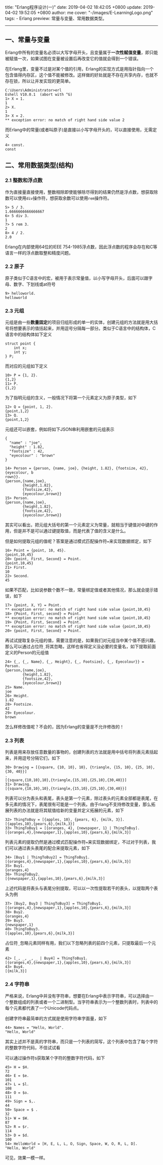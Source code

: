title: "Erlang程序设计(一)"
date: 2019-04-02 18:42:05 +0800
update: 2019-04-02 19:52:05 +0800
author: me
cover: "-/images/E-LearningLogo.png"
tags:
    - Erlang
preview: 常量与变量、常用数据类型。

---

## 一、常量与变量

Erlang中所有的变量名必须以大写字母开头，且变量属于**一次性赋值变量**，即只能被赋值一次，如果试图在变量被设置后再改变它的值就会得到一个错误。

在Erlang里，变量不过是对某个值的引用，Erlang的实现方式是用指针指向一个包含值得内存区，这个值不能被修改。这样做的好处就是不存在共享内存，也就不存在锁，所以让并发实现的更简单。

```
C:\Users\Administrator>erl
Eshell V10.0.1  (abort with ^G)
1> X = 1.
1
2> X.
1
3> X = 2.
** exception error: no match of right hand side value 2
```

而Erlang中的常量(或者叫原子)是直接以小写字母开头的，可以直接使用，无需定义

```
4> const.
const
```

## 二、常用数据类型(结构)

### 2.1 整数和浮点数

作为直接量直接使用，整数相除即使能够除尽得到的结果仍然是浮点数，想获取除数可以使用`div`操作符，想获取余数可以使用`rem`操作符。

```
5> 5 / 3.
1.6666666666666667
6> 5 div 3.
1
7> 5 rem 3.
2
8> 4 / 2.
2.0
```

Erlang在内部使用64位的IEEE 754-1985浮点数，因此浮点数的程序会存在和C等语言一样的浮点数取整和精度问题。

### 2.2 原子

原子类似于C语言中的宏，被用于表示常量值，以小写字母开头，后面可以跟字母、数字、下划线或at符号

```
9> helloworld.
helloworld
```

### 2.3 元组

元组是由一些**数量固定**的项目归组形成的单一的实体，创建元组的方法就是用大括号将想要表示的值括起来，并用逗号分隔每一部分。类似于C语言中的结构体，C语言中的结构体如下定义

```
struct point {
    int x;
    int y;
} P;
```

而对应的元组如下定义

```
10> P = {1, 2}.
{1,2}
11> P.
{1,2}
```

为了指明元组的含义，一般情况下将第一个元素定义为原子类型，如下

```
12> Q = {point, 1, 2}.
{point,1,2}
13> Q.
{point,1,2}
```

元组还可以嵌套，例如将如下JSON串利用嵌套的元组表示

```
{
  "name" : "joe",
  "height" : 1.82,
  "footsize" : 42,
  "eyecolour" : "brown"
}
```

```
14> Person = {person, {name, joe}, {height, 1.82}, {footsize, 42}, {eyecolour, b
rown}}.
{person,{name,joe},
        {height,1.82},
        {footsize,42},
        {eyecolour,brown}}
15> Person.
{person,{name,joe},
        {height,1.82},
        {footsize,42},
        {eyecolour,brown}}
```

其实可以看出，把元组大括号的第一个元素定义为常量，就相当于键值对中键的作用，但是并不是可以通过键提取值，而是代表了值的含义是什么。

但是如何提取元组的值呢？答案是通过模式匹配操作符`=`来实现数据绑定，如下

```
16> Point = {point, 10, 45}.
{point,10,45}
20> {point, First, Second} = Point.
{point,10,45}
21> First.
10
22> Second.
45
```

如果不匹配，比如说参数个数不一致，常量绑定值或者其他情况，那么就会提示错误，如下

```
17> {point, X, Y} = Point.
** exception error: no match of right hand side value {point,10,45}
18> {Point, First, second} = Point.
** exception error: no match of right hand side value {point,10,45}
19> {Point, First, Second} = Point.
** exception error: no match of right hand side value {point,10,45}
20> {point, First, Second} = Point.
```

再试试提取复杂元组的值，需要注意的是，如果我们对元组当中某个值不感兴趣，那么可以通过占位符`_`将其忽略，这样也省得定义没必要的变量名，如下提取前面定义的Person的元组值

```
24> {_, {_, Name}, {_, Height}, {_, Footsize}, {_, Eyecolour}} = Person.
{person,{name,joe},
        {height,1.82},
        {footsize,42},
        {eyecolour,brown}}
25> Name.
joe
26> Height.
1.82
28> Footsize.
42
29> Eyecolour.
brown
```

怎么样修改值呢？不会的，因为Erlang的变量是不允许修改的！

### 2.3 列表

列表是用来存放任意数量的事物的，创建列表的方法就是用中括号将列表元素括起来，并用逗号分隔它们，如下

```
30> Drawing = [{square, {10, 10}, 10}, {triangle, {15, 10}, {25, 10}, {30, 40}}]
.
[{square,{10,10},10},{triangle,{15,10},{25,10},{30,40}}]
31> Drawing.
[{square,{10,10},10},{triangle,{15,10},{25,10},{30,40}}]
```

列表可以分为表头和表尾，表头是第一个元素，除过表头的元素全部都是表尾，在多元素的情况下，表尾很有可能是一个列表。由于rlang不支持修改变量，那么拓展列表的办法就是将其赋值给新的变量并定义拓展的元素，如下

```
32> ThingToBuy = [{apples, 10}, {pears, 6}, {milk, 3}].
[{apples,10},{pears,6},{milk,3}]
33> ThingToBuy1 = [{oranges, 4}, {newspaper, 1} | ThingToBuy].
[{oranges,4},{newspaper,1},{apples,10},{pears,6},{milk,3}]
```

列表元素的提取仍然是通过模式匹配操作符`=`来实现数据绑定，不过对于列表，我们可以通过表头表尾的配合来提取元素，如下

```
34> [Buy1 | ThingToBuy2] = ThingToBuy1.
[{oranges,4},{newspaper,1},{apples,10},{pears,6},{milk,3}]
35> Buy1.
{oranges,4}
36> ThingToBuy2.
[{newspaper,1},{apples,10},{pears,6},{milk,3}]
```

上述代码是将表头与表尾分别提取，可以以一次性提取若干的表头，以提取两个表头为例

```
37> [Buy2, Buy3 | ThingToBuy3] = ThingToBuy1.
[{oranges,4},{newspaper,1},{apples,10},{pears,6},{milk,3}]
38> Buy2.
{oranges,4}
39> Buy3.
{newspaper,1}
40> ThingToBuy3.
[{apples,10},{pears,6},{milk,3}]
```

占位符`_`忽略元素同样有用，我们以下忽略列表的前四个元素，只提取最后一个元素

```
42> [_, _, _, _ | Buy4] = ThingToBuy1.
[{oranges,4},{newspaper,1},{apples,10},{pears,6},{milk,3}]
43> Buy4.
[{milk,3}]
```

### 2.4 字符串

严格来说，Erlang中并没有字符串，想要在Erlang中表示字符串，可以选择由一个整数组成的列表或者一个二进制型。当字符串表示为一个整数列表时，列表中的每个元素都代表了一个Unicode代码点。

创建字符串最简单的方式就是使用字符串字面量，如下

```
44> Names = "Hello, World".
"Hello, World"
```

其实上述并不是真的字符串，而只是一个列表的简写，这个列表中包含了每个字符的整数字符代码，不信试试看

可以通过操作符`$`获取某个字符的整数字符代码，如下

```
45> H = $H.
72
46> E = $e.
101
47> L = $l.
108
48> O = $o.
111
49> Sign = $,.
44
50> Space = $ .
32
51> W = $W.
87
52> R = $r.
114
53> D = $d.
100
54> HelloWorld = [H, E, L, L, O, Sign, Space, W, O, R, L, D].
"Hello, World"
```
可见，效果一模一样。